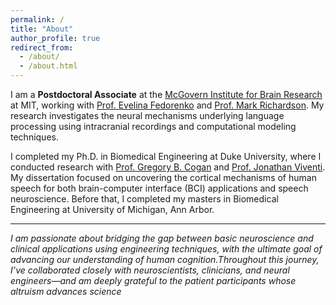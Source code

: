 ```yaml
---
permalink: /
title: "About"
author_profile: true
redirect_from: 
  - /about/
  - /about.html
---
```


I am a **Postdoctoral Associate** at the [McGovern Institute for Brain Research](https://mcgovern.mit.edu/) at MIT, working with [Prof. Evelina Fedorenko](https://evlab.mit.edu/) and [Prof. Mark Richardson](https://www.brainmodulationlab.org/). My research investigates the neural mechanisms underlying language processing using intracranial recordings and computational modeling techniques.

I completed my Ph.D. in Biomedical Engineering at Duke University, where I conducted research with [Prof. Gregory B. Cogan](https://www.coganlab.org/) and [Prof. Jonathan Viventi](https://viventi.pratt.duke.edu/). My dissertation focused on uncovering the cortical mechanisms of human speech for both brain-computer interface (BCI) applications and speech neuroscience. Before that, I completed my masters in Biomedical Engineering at University of Michigan, Ann Arbor. 

---

*I am passionate about bridging the gap between basic neuroscience and clinical applications using engineering techniques, with the ultimate goal of advancing our understanding of human cognition.Throughout this journey, I’ve collaborated closely with neuroscientists, clinicians, and neural engineers—and am deeply grateful to the patient participants whose altruism advances science*
